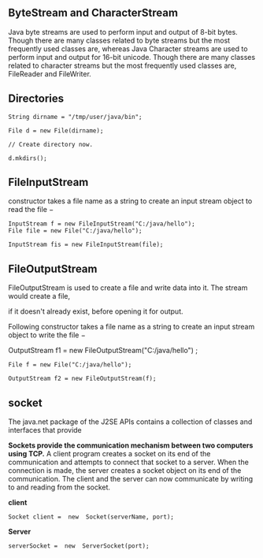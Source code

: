 ## **ByteStream and CharacterStream**
Java byte streams are used to perform input and output of 8-bit bytes.
Though there are many classes related to byte streams but the most frequently used classes are,
whereas Java Character streams are used to perform input and output for 16-bit unicode.
Though there are many classes related to character streams but the most frequently used classes are,
FileReader and FileWriter.

## Directories

    String dirname = "/tmp/user/java/bin";
    
    File d = new File(dirname);
    
    // Create directory now.
    
    d.mkdirs();

## FileInputStream

 constructor takes a file name as a string to create an input stream object to read the file −

    InputStream f = new FileInputStream("C:/java/hello");
    File file = new File("C:/java/hello");
    
    InputStream fis = new FileInputStream(file);

## FileOutputStream

FileOutputStream is used to create a file and write data into it. The stream would create a file,

if it doesn't already exist, before opening it for output.

Following constructor takes a file name as a string to create an input stream object to write the file −

OutputStream f1 = new FileOutputStream("C:/java/hello") ;

    File f = new File("C:/java/hello");
    
    OutputStream f2 = new FileOutputStream(f);

## socket

The java.net package of the J2SE APIs contains a collection of classes and interfaces that provide


**Sockets provide the communication mechanism between two computers using TCP.**
A client program creates a socket on its end of the communication and attempts to connect that socket to a server.
When the connection is made, the server creates a socket object on its end of the communication.
The client and the server can now communicate by writing to and reading from the socket.

**client**

    Socket client =  new  Socket(serverName, port);

**Server**

    serverSocket =  new  ServerSocket(port);
